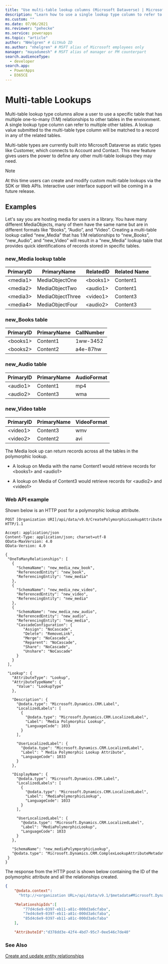 ```yaml
---
title: "Use multi-table lookup columns (Microsoft Dataverse) | Microsoft Docs" # Intent and product brand in a unique string of 43-59 chars including spaces
description: "Learn how to use a single lookup type column to refer to data in multiple other tables." # 115-145 characters including spaces. This abstract displays in the search result.
ms.custom: ""
ms.date: 07/06/2021
ms.reviewer: "pehecke"
ms.service: powerapps
ms.topic: "article"
author: "NHelgren" # GitHub ID
ms.author: "nhelgren" # MSFT alias of Microsoft employees only
manager: "mayadumesh" # MSFT alias of manager or PM counterpart
search.audienceType: 
  - developer
search.app: 
  - PowerApps
  - D365CE
---
```


# Multi-table Lookups

Multi-table lookup type columns allow a user to use a specific table that has
multiple one-to-many (1:M) relationships to other tables in the environment. A single lookup
type column can refer to multiple other tables. A lookup value submitted to the
multi-table type column will be matched to a record in any of the related
tables.

Multi-table types are currently built into Microsoft Dataverse as static types like
Customer, which connects to Account and Contact. This new feature gives users the
power to define any other multi-table lookups they may need.

> [!NOTE]
> At this time users can create and modify custom multi-table lookups via the SDK or Web APIs.
> Interactive user interface support will be coming in a future release.

## Examples

Let's say you are hosting media for users in a library. You have many different
MediaObjects, many of them have the same name but are in different formats like
“Books”, “Audio”, and “Video”. Creating a multi-table lookup called “new_Media”
that has 1:M relationships to “new_Books”, “new_Audio”, and “new_Video” will
result in a “new_Media” lookup table that provides quick identifications of
records stored in specific tables.

### new_Media lookup table

| **PrimaryID** | **PrimaryName**  | **RelatedID** | **Related Name** |
|---------------|------------------|---------------|------------------|
| \<media1\>    | MediaObjectOne   | \<books1\>    | Content1         |
| \<media2\>    | MediaObjectTwo   | \<audio1\>    | Content1         |
| \<media3\>    | MediaObjectThree | \<video1\>    | Content3         |
| \<media4\>    | MediaObjectFour  | \<audio2\>    | Content3         |

### new_Books table

| **PrimaryID** | **PrimaryName** | **CallNumber** |
|---------------|-----------------|----------------|
| \<books1\>    | Content1        | 1ww-3452       |
| \<books2\>    | Content2        | a4e-87hw       |

### new_Audio table

| **PrimaryID** | **PrimaryName** | **AudioFormat** |
|---------------|-----------------|-----------------|
| \<audio1\>    | Content1        | mp4             |
| \<audio2\>    | Content3        | wma             |

### new_Video table

| **PrimaryID** | **PrimaryName** | **VideoFormat** |
|---------------|-----------------|-----------------|
| \<video1\>    | Content3        | wmv             |
| \<video2\>    | Content2        | avi             |

The Media look up can return records across all the tables in the polymorphic
lookup.

- A lookup on Media with the name Content1 would retrieve records for
    \<books1\> and \<audio1\>

- A lookup on Media of Content3 would retrieve records for \<audio2\> and
    \<video1\>

### Web API example

Shown below is an HTTP post for a polymorphic lookup attribute. 

```http
POST [Organization URI]/api/data/v9.0/CreatePolymorphicLookupAttribute HTTP/1.1 

Accept: application/json 
Content-Type: application/json; charset=utf-8 
OData-MaxVersion: 4.0 
OData-Version: 4.0 

{
 "OneToManyRelationships": [
   {
     "SchemaName": "new_media_new_book",
     "ReferencedEntity": "new_book",
     "ReferencingEntity": "new_media"
   },
   {
     "SchemaName": "new_media_new_video",
     "ReferencedEntity": "new_video",
     "ReferencingEntity": "new_media"
   },
   {
     "SchemaName": "new_media_new_audio",
     "ReferencedEntity": "new_audio",
     "ReferencingEntity": "new_media",
     "CascadeConfiguration": {  
        "Assign": "NoCascade",  
        "Delete": "RemoveLink",  
        "Merge": "NoCascade",  
        "Reparent": "NoCascade",  
        "Share": "NoCascade",  
        "Unshare": "NoCascade"  
     }
   }
 ],

 "Lookup": {
   "AttributeType": "Lookup",
   "AttributeTypeName": {
     "Value": "LookupType"
   },

   "Description": {
     "@odata.type": "Microsoft.Dynamics.CRM.Label",
     "LocalizedLabels": [
       {
         "@odata.type": "Microsoft.Dynamics.CRM.LocalizedLabel",
         "Label": "Media Polymorphic Lookup",
         "LanguageCode": 1033
       }
     ],

     "UserLocalizedLabel": {
       "@odata.type": "Microsoft.Dynamics.CRM.LocalizedLabel",
       "Label": " Media Polymorphic Lookup Attribute",
       "LanguageCode": 1033
     }
   },

   "DisplayName": {
     "@odata.type": "Microsoft.Dynamics.CRM.Label",
     "LocalizedLabels": [
       {
         "@odata.type": "Microsoft.Dynamics.CRM.LocalizedLabel",
         "Label": "MediaPolymorphicLookup",
         "LanguageCode": 1033
       }
     ],

     "UserLocalizedLabel": {
       "@odata.type": "Microsoft.Dynamics.CRM.LocalizedLabel",
       "Label": "MediaPolymorphicLookup",
       "LanguageCode": 1033
     }
   },

   "SchemaName": "new_mediaPolymporphicLookup",
   "@odata.type": "Microsoft.Dynamics.CRM.ComplexLookupAttributeMetadata"
 }
}
```

The response from the HTTP post is shown below containing the ID of the polymorphic attribute and all the relationships created.

```json
{
    "@odata.context":
      "http://<organization URL>/api/data/v9.1/$metadata#Microsoft.Dynamics.CRM.CreatePolymorphicLookupAttributeResponse",

    "RelationshipIds":[
        "77d4c6e9-0397-eb11-a81c-000d3a6cfaba",
        "7ed4c6e9-0397-eb11-a81c-000d3a6cfaba",
        "85d4c6e9-0397-eb11-a81c-000d3a6cfaba"
    ],

    "AttributeId":"d378dd3e-42f4-4bd7-95c7-0ee546c7de40"
```

### See Also

[Create and update entity relationships](create-update-entity-relationships-using-web-api.md)
